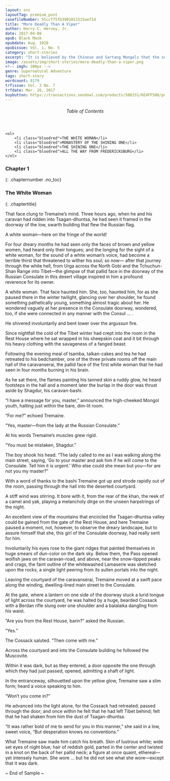 ```yaml
---
layout: sns
layoutTag: premium_post
casefileNumber: 55ccf75fb3901011515aef1d
title: "More Deadly Than A Viper"
author: Harry C. Hervey, Jr.
date: 2017-04-08
opub: Black Mask
opubdate: Aug. 1920
opubissue: Vol. 1, No. 5
category: short-stories
excerpt: "It is believed by the Chinese and Sartang Mongols that the soul of the Russian merchants wife was reincarnated in the form of a ghoul—and returns to feast upon men in the Valley of the Vanishing Men. But the facts remain that once every two weeks, a man of Tsagan-dhuntsa vanishes &hellip;"
image: /assets/img/short-stories/more-deadly-than-a-viper.png
<!-- imgh: 300px -->
genre: Supernatural Adventure
tags: short-story
wordcount: 8179
trfissue: Vol. 2 No. 7
trfdate: Mar. 26, 2017
buybutton: https://transactions.sendowl.com/products/586331/6E4FF506/purchase
---
```


<div class="toc">
	<header>
		<h6>Table of Contents</h6>
	</header>
	
	<ol>
		<li class="bloodred">THE WHITE WOMAN</li>
		<li class="bloodred">MONASTERY OF THE SHINING ONE</li>
		<li class="bloodred">THE SHINING ONE</li>
		<li class="bloodred">ALL THE WAY FROM FREDERICKSBURG</li>
	</ol>
</div>

### Chapter 1
{: .chapternumber .no_toc}

### The White Woman
{: .chaptertitle}

That face clung to Tremaine’s mind. Three hours ago, when he and his
caravan had ridden into Tsagan-dhuntsa, he had seen it framed in the
doorway of the low, swarth building that flew the Russian flag.

A white woman—here on the fringe of the world!

For four dreary months he had seen only the faces of brown and yellow
women, had heard only their tongues; and the longing for the sight of a
white woman, for the sound of a white woman’s voice, had become a
terrible thirst that threatened to wither his soul; so now— after that
journey through the white hell, from Urga across the North Gobi and the
Tchuchun-Shan Range into Tibet—the glimpse of that pallid face in the
doorway of the Russian Consulate in this desert village inspired in him
a profound reverence for its owner.

A white woman. That face haunted him. She, too, haunted him, for as she
paused there in the winter twilight, glancing over her shoulder, he
found something pathetically young, something almost tragic about her.
He wondered vaguely at her presence in the Consulate doorway, wondered,
too, if she were connected in any manner with the Consul … .

He shivered involuntarily and bent lower over the argussun fire.

Since nightfall the cold of the Tibet winter had crept into the room in
the Rest House where he sat wrapped in his sheepskin coat and it bit
through his heavy clothing with the savageness of a fanged beast.

Following the evening meal of tsamba, talkan-cakes and tea he had
retreated to his bedchamber, one of the three private rooms off the main
hall of the caravanserai, the pallid face of the first white woman that
he had seen in four months burning in his brain.

As he sat there, the flames painting his tanned skin a ruddy glow, he
heard footsteps in the hall and a moment later the burlap in the door
was thrust aside by Shagdur, his caravan-bashi.

“I have a message for you, master,” announced the high-cheeked Mongol
youth, halting just within the bare, dim-lit room.

“For me?” echoed Tremaine.

“Yes, master—from the lady at the Russian Consulate.”

At his words Tremaine’s muscles grew rigid.

“You must be mistaken, Shagdur.”

The boy shook his head. “The lady called to me as I was walking along
the main street, saying, ‘Go to your master and ask him if he will come
to the Consulate. Tell him it is urgent.’ Who else could she mean but
you—for are not you my master?”

With a word of thanks to the bashi Tremaine got up and strode rapidly
out of the room, passing through the hall into the deserted courtyard.

A stiff wind was stirring. It bore with it, from the rear of the khan,
the reek of a camel and yak, playing a melancholy dirge on the unseen
harpstrings of the night.

An excellent view of the mountains that encircled the Tsagan-dhuntsa
valley could be gained from the gate of the Rest House, and here
Tremaine paused a moment, not, however, to observe the dreary landscape,
but to assure himself that she, this girl of the Consulate doorway, had
really sent for him.

Involuntarily his eyes rose to the giant ridges that painted themselves
in huge smears of dun-color on the dark sky. Below them, the Pass opened
wolfish jaws on the caravan-road, and above, near the snow-tipped peaks
and crags, the faint outline of the whitewashed Lamaserie was sketched
upon the rocks, a single light peering from its sullen portals into the
night.

Leaving the courtyard of the caravanserai, Tremaine moved at a swift
pace along the winding, dwelling-lined main street to the Consulate.

At the gate, where a lantern on one side of the doorway stuck a lurid
tongue of light across the courtyard, he was halted by a huge, bearded
Cossack with a Berdan rifle slung over one shoulder and a balalaika
dangling from his waist.

“Are you from the Rest House, barin?” asked the Russian.

“Yes.”

The Cossack saluted. “Then come with me.”

Across the courtyard and into the Consulate building he followed the
Muscovite.

Within it was dark, but as they entered, a door opposite the one through
which they had just passed, opened, admitting a shaft of light.

In the entranceway, silhouetted upon the yellow glow, Tremaine saw a
slim form; heard a voice speaking to him.

“Won’t you come in?”

He advanced into the light alone, for the Cossack had retreated; passed
through the door; and once within he felt that he had left Tibet behind;
felt that he had shaken from him the dust of Tsagan-dhuntsa.

“It was rather bold of me to send for you in this manner,” she said in a
low, sweet voice, “But desperation knows no conventions.”

What Tremaine saw made him catch his breath. Skin of lustrous white;
wide set eyes of night blue; hair of reddish gold, parted in the center
and twisted in a knot on the back of her pallid neck; a figure at once
quaint, ethereal—yet intensely human. She wore … but he did not see what
she wore—except that it was dark.

<p id="theend">~ End of Sample ~</p>